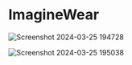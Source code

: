 ﻿# ImagineWear

![Screenshot 2024-03-25 194728](https://github.com/DhruvTyagi18/ImagineWear/assets/92265404/6fa0f0f9-c3a6-4d6a-b189-c321cdec4fb3)

 
![Screenshot 2024-03-25 195038](https://github.com/DhruvTyagi18/ImagineWear/assets/92265404/20e443d1-f9ec-4814-8483-a401782b277b)
